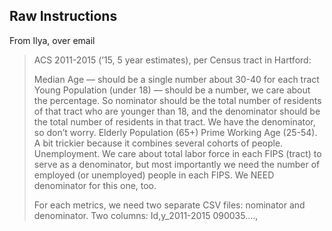## Raw Instructions ##
From Ilya, over email
> ACS 2011-2015 (’15, 5 year estimates), per Census tract in Hartford:
> 
>  Median Age — should be a single number about 30-40 for each tract
>  Young Population (under 18) — should be a number, we care about the percentage. So nominator should be the total number of residents of that tract who are younger than 18, and the denominator should be the total number of residents in that tract. We have the denominator, so don’t worry.
>  Elderly Population (65+)
>  Prime Working Age (25-54). A bit trickier because it combines several cohorts of people.
>  Unemployment. We care about total labor force in each FIPS (tract) to serve as a denominator, but most importantly we need the number of employed (or unemployed) people in each FIPS. We NEED denominator for this one, too.
> 
>  For each metrics, we need two separate CSV files: nominator and denominator.
>  Two columns:
>    Id,y_2011-2015
>  090035….,
